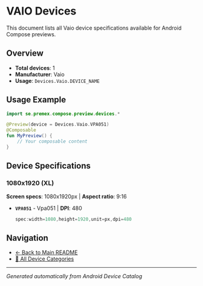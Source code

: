 # VAIO Devices

This document lists all Vaio device specifications available for Android Compose previews.

## Overview

- **Total devices**: 1
- **Manufacturer**: Vaio
- **Usage**: `Devices.Vaio.DEVICE_NAME`

## Usage Example

```kotlin
import se.premex.compose.preview.devices.*

@Preview(device = Devices.Vaio.VPA051)
@Composable
fun MyPreview() {
    // Your composable content
}
```

## Device Specifications

### 1080x1920 (XL)

**Screen specs**: 1080x1920px | **Aspect ratio**: 9:16

- **`VPA051`** - Vpa051 | **DPI**: 480
  ```kotlin
  spec:width=1080,height=1920,unit=px,dpi=480
  ```

## Navigation

- [← Back to Main README](../../README.md)
- [📱 All Device Categories](../README.md)

---
*Generated automatically from Android Device Catalog*
